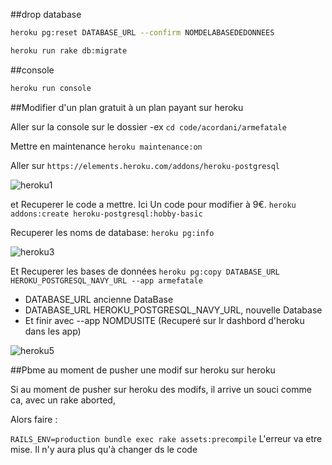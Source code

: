 ##drop database

```bash
heroku pg:reset DATABASE_URL --confirm NOMDELABASEDEDONNEES

heroku run rake db:migrate
```

##console

```bash
heroku run console
```

##Modifier d'un plan gratuit à un plan payant sur heroku

Aller sur la console sur le dossier -ex ```cd code/acordani/armefatale```

Mettre en maintenance ```heroku maintenance:on```

Aller sur ```https://elements.heroku.com/addons/heroku-postgresql```

![heroku1](https://cloud.githubusercontent.com/assets/10654877/12644315/54036cae-c5c2-11e5-9497-ad73bf4fc299.jpg)

et Recuperer le code a mettre. Ici Un code pour modifier à 9€.
```heroku addons:create heroku-postgresql:hobby-basic```

Recuperer les noms de database: ```heroku pg:info```

![heroku3](https://cloud.githubusercontent.com/assets/10654877/12644381/d0775df4-c5c2-11e5-9fad-6e44d3c5ec3c.jpg)

Et Recuperer les bases de données ```heroku pg:copy DATABASE_URL HEROKU_POSTGRESQL_NAVY_URL --app armefatale```

- DATABASE_URL ancienne DataBase
- DATABASE_URL HEROKU_POSTGRESQL_NAVY_URL, nouvelle Database
- Et finir avec --app NOMDUSITE (Recuperé sur lr dashbord d'heroku dans les app)

![heroku5](https://cloud.githubusercontent.com/assets/10654877/12644436/2a0a443a-c5c3-11e5-8785-faacd5d167f6.jpg)


##Pbme au moment de pusher une modif sur heroku sur heroku

Si au moment de pusher sur heroku des modifs, il arrive un souci comme ca, avec un rake aborted,

Alors faire :

```RAILS_ENV=production bundle exec rake assets:precompile```
L'erreur va etre mise. Il n'y aura plus qu'à changer ds le code

